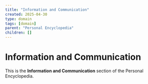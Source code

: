 ```yaml
---
title: "Information and Communication"
created: 2025-04-30
type: domain
tags: [domain]
parent: "Personal Encyclopedia"
children: []
---
```


# Information and Communication

This is the **Information and Communication** section of the Personal Encyclopedia.
